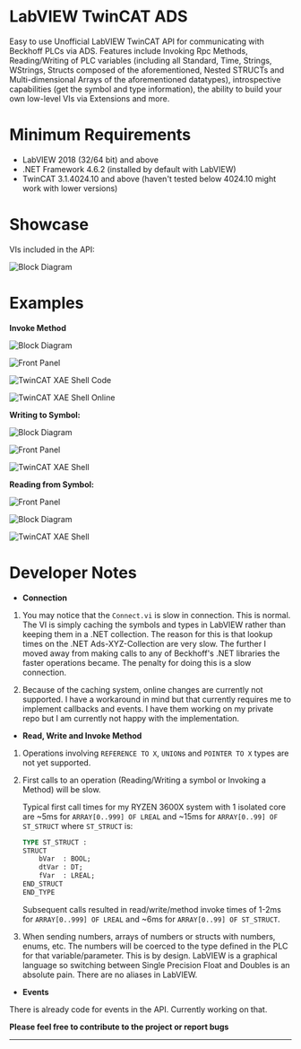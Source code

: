 # LabVIEW TwinCAT ADS
Easy to use Unofficial LabVIEW TwinCAT API for communicating with Beckhoff PLCs via ADS. Features include Invoking Rpc Methods, Reading/Writing of PLC variables (including all Standard, Time, Strings, WStrings, Structs composed of the aforementioned, Nested STRUCTs and Multi-dimensional Arrays of the aforementioned datatypes), introspective capabilities (get the symbol and type information), the ability to build your own low-level VIs via Extensions and more. 


# Minimum Requirements
* LabVIEW 2018 (32/64 bit) and above
* .NET Framework 4.6.2 (installed by default with LabVIEW)
* TwinCAT 3.1.4024.10 and above (haven't tested below 4024.10 might work with lower versions)

# Showcase
VIs included in the API:

![Block Diagram](./assets/images/showcase.PNG)

# Examples
**Invoke Method**

![Block Diagram](./assets/images/invoke%20method.vi-block-diagram.png)

![Front Panel](./assets/images/invoke-method.vi-front-panel.png)

![TwinCAT XAE Shell Code](./assets/images/invoke%20method.vi-tcxaeshell-code.png)

![TwinCAT XAE Shell Online](./assets/images/invoke%20method.vi-tcxaeshell-online.png)

 **Writing to Symbol:**

![Block Diagram](./assets/images/write%20to%20symbol.vi-block-diagram.png)

![Front Panel](./assets/images/write%20to%20symbol.vi-front-panel.png)

![TwinCAT XAE Shell](./assets/images/write%20to%20symbol.vi-tcxaeshell.png)

 **Reading from Symbol:**

![Front Panel](./assets/images/read%20from%20symbol.vi-front-panel.png)

![Block Diagram](./assets/images/read%20from%20symbol.vi-block-diagram.png)

![TwinCAT XAE Shell](./assets/images/write%20from%20symbol.vi-tcxaeshell.png)


# Developer Notes

* **Connection**
1. You may notice that the `Connect.vi` is slow in connection. This is normal.
    The VI is simply caching the symbols and types in LabVIEW rather than keeping them in a .NET collection. The reason for this is that lookup times on the .NET Ads-XYZ-Collection are very slow. The further I moved away from making calls to any of Beckhoff's .NET libraries the faster operations became. The penalty for doing this is a slow connection.

2. Because of the caching system, online changes are currently not supported. I have a workaround in mind but that currently requires me to implement callbacks and events. I have them working on my private repo but I am currently not happy with the implementation.

* **Read, Write and Invoke Method**

1. Operations involving `REFERENCE TO X`, `UNION`s and `POINTER TO X` types are not yet supported.

2. First calls to an operation (Reading/Writing a symbol or Invoking a Method) will be slow.

    Typical first call times for my RYZEN 3600X system with 1 isolated core are ~5ms for `ARRAY[0..999] OF LREAL` and ~15ms for `ARRAY[0..99] OF ST_STRUCT` where `ST_STRUCT` is:
    ```pascal
    TYPE ST_STRUCT :
    STRUCT
        bVar  : BOOL;
        dtVar : DT;
        fVar  : LREAL;
    END_STRUCT
    END_TYPE
    ```
    Subsequent calls resulted in read/write/method invoke times of 1-2ms for `ARRAY[0..999] OF LREAL` and ~6ms for `ARRAY[0..99] OF ST_STRUCT`.

3. When sending numbers, arrays of numbers or structs with numbers, enums, etc. The numbers will be coerced to the type defined in the PLC for that variable/parameter. This is by design. LabVIEW is a graphical language so switching between Single Precision Float and Doubles is an absolute pain. There are no aliases in LabVIEW. 


* **Events**

There is already code for events in the API. Currently working on that.

**Please feel free to contribute to the project or report bugs**
- - - -
